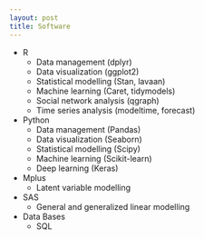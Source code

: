 ```yaml
---
layout: post
title: Software
---
```


<ul>
  <li>R
    <ul>
      <li>Data management (dplyr)</li>
      <li>Data visualization (ggplot2)</li>
      <li>Statistical modelling (Stan, lavaan)</li>
      <li>Machine learning (Caret, tidymodels)</li>
      <li>Social network analysis (qgraph)</li>
      <li>Time series analysis (modeltime, forecast)</li>
   </ul>
  </li>
    <li>Python
    <ul>
      <li>Data management (Pandas)</li>
      <li>Data visualization (Seaborn)</li>
      <li>Statistical modelling (Scipy)</li>
      <li>Machine learning (Scikit-learn)</li>
      <li>Deep learning (Keras)</li>
   </ul>
  </li>
   <li>Mplus
    <ul>
      <li>Latent variable modelling</li>
    </ul>
       </li>
  <li>SAS
    <ul>
      <li>General and generalized linear modelling</li>
    </ul>
  </li>
    <li>Data Bases
    <ul>
      <li>SQL</li>
    </ul>
  </li>
 </ul>
